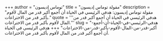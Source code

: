 +++
author = "توماس إديسون"
title = "مقولة توماس إديسون"
description = "مقولة توماس إديسون: هدفي الرئيسي في الحياة أن أجمع أكبر قدر من المال لأقوم بأكبر قدر من الاختراعات."
quote = '''هدفي الرئيسي في الحياة أن أجمع أكبر قدر من المال لأقوم بأكبر قدر من الاختراعات.'''
slug = "هدفي-الرئيسي-في-الحياة-أن-أجمع-أكبر-قدر-من-المال-لأقوم-بأكبر-قدر-من-الاختراعات"
+++
هدفي الرئيسي في الحياة أن أجمع أكبر قدر من المال لأقوم بأكبر قدر من الاختراعات.
